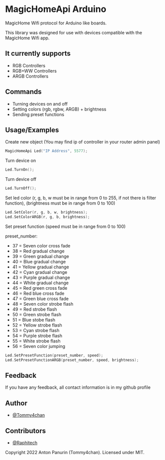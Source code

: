 
# MagicHomeApi Arduino

MagicHome Wifi protocol for Arduino like boards.

This library was designed for use with devices compatible with the MagicHome Wifi app.

## It currently supports

- RGB Controllers
- RGB+WW Controllers
- ARGB Controllers

## Commands

- Turning devices on and off
- Setting colors (rgb, rgbw, ARGB) + brightness
- Sending preset functions

## Usage/Examples

Create new object (You may find ip of controller in your router admin panel)
```cpp
MagicHomeApi Led("IP Address", 5577);
```
Turn device on
```cpp
Led.TurnOn();
```
Turn device off
```cpp
Led.TurnOff();
```
Set led color (r, g, b, w must be in range from 0 to 255, if not there is filter function), 
(brightness must be in range from 0 to 100)
```cpp
Led.SetColor(r, g, b, w, brightness);
Led.SetColorARGB(r, g, b, brightness);
```
Set preset function (speed must be in range from 0 to 100)

preset_number:
- 37 = Seven color cross fade
- 38 = Red gradual change
- 39 = Green gradual change
- 40 = Blue gradual change
- 41 = Yellow gradual change
- 42 = Cyan gradual change
- 43 = Purple gradual change
- 44 = White gradual change
- 45 = Red green cross fade
- 46 = Red blue cross fade
- 47 = Green blue cross fade
- 48 = Seven color strobe flash
- 49 = Red strobe flash
- 50 = Green strobe flash
- 51 = Blue stobe flash
- 52 = Yellow strobe flash
- 53 = Cyan strobe flash
- 54 = Purple strobe flash
- 55 = White strobe flash
- 56 = Seven color jumping
```cpp
Led.SetPresetFunction(preset_number, speed);
Led.SetPresetFunctionARGB(preset_number, speed, brightness);
```

## Feedback

If you have any feedback, all contact information is in my github profile

## Author

- [@Tommy4chan](https://github.com/Tommy4chan)

## Contributors

- [@Raphitech](https://github.com/Raphitech)

Copyright 2022 Anton Panurin (Tommy4chan). Licensed under MIT.
